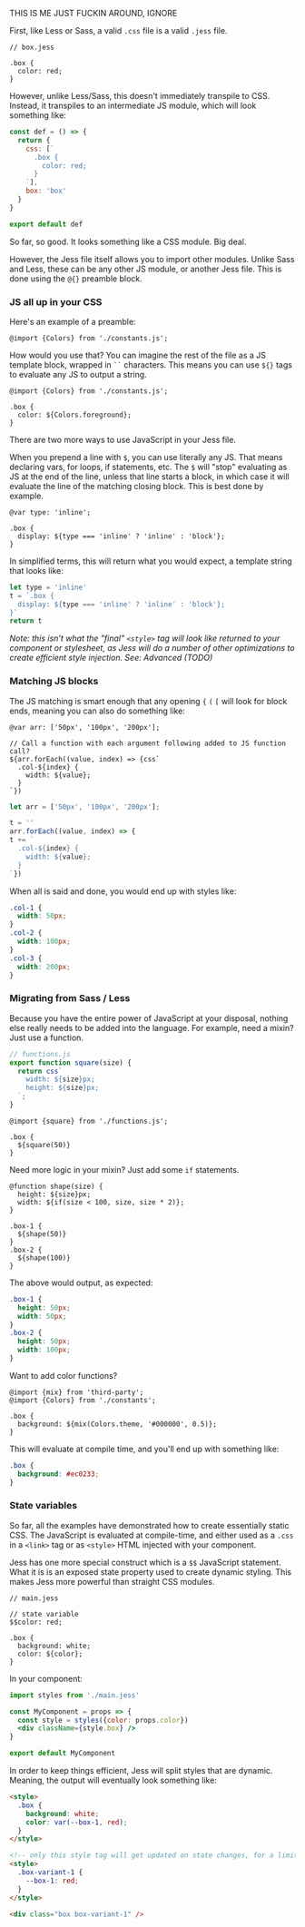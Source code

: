 THIS IS ME JUST FUCKIN AROUND, IGNORE




First, like Less or Sass, a valid `.css` file is a valid `.jess` file.
```less
// box.jess

.box {
  color: red;
}
```

However, unlike Less/Sass, this doesn't immediately transpile to CSS. Instead, it transpiles to an intermediate JS module,
which will look something like:
```js
const def = () => {
  return {
    css: [`
      .box {
        color: red;
      }
    `],
    box: 'box'
  }
}

export default def
```

So far, so good. It looks something like a CSS module. Big deal.

However, the Jess file itself allows you to import other modules. Unlike Sass and Less,
these can be any other JS module, or another Jess file. This is done using the `@{}` preamble block.

### JS all up in your CSS

Here's an example of a preamble:

```less
@import {Colors} from './constants.js';
```
How would you use that? You can imagine the rest of the file as a JS template block, wrapped in ``` `` ``` characters.
This means you can use `${}` tags to evaluate any JS to output a string.
```less
@import {Colors} from './constants.js';

.box {
  color: ${Colors.foreground};
}
```

There are two more ways to use JavaScript in your Jess file.

When you prepend a line with `$`, you can use literally any JS. That means declaring vars, for loops, if statements, etc.
The `$` will "stop" evaluating as JS at the end of the line, unless that line starts a block,
in which case it will evaluate the line of the matching closing block. This is best done by example.

```less
@var type: 'inline';

.box {
  display: ${type === 'inline' ? 'inline' : 'block'};
}
```
In simplified terms, this will return what you would expect, a template string that looks like:
```js
let type = 'inline'
t = `.box {
  display: ${type === 'inline' ? 'inline' : 'block'};                 
}`
return t
```
_Note: this isn't what the "final" `<style>` tag will look like returned to your component or stylesheet,
as Jess will do a number of other optimizations to create efficient style injection. See: Advanced (TODO)_

### Matching JS blocks

The JS matching is smart enough that any opening `{` `(` `[` will look for block ends, meaning you can also do something like:

```less
@var arr: ['50px', '100px', '200px'];

// Call a function with each argument following added to JS function call?
${arr.forEach((value, index) => {css`
  .col-${index} {
    width: ${value};
  }
`})
```

```js
let arr = ['50px', '100px', '200px'];

t = ''
arr.forEach((value, index) => {
t += `
  .col-${index} {
    width: ${value};
  }
`})
```


When all is said and done, you would end up with styles like:
```css
.col-1 {
  width: 50px;
}
.col-2 {
  width: 100px;
}
.col-3 {
  width: 200px;
}
```

### Migrating from Sass / Less

Because you have the entire power of JavaScript at your disposal, nothing else really needs to be added into the language.
For example, need a mixin? Just use a function.

```js
// functions.js
export function square(size) {
  return css`
    width: ${size}px;
    height: ${size}px;
  `;
}
```

```less
@import {square} from './functions.js';

.box {
  ${square(50)}
}
```

Need more logic in your mixin? Just add some `if` statements.
```less
@function shape(size) {
  height: ${size}px;
  width: ${if(size < 100, size, size * 2)};
}

.box-1 {
  ${shape(50)}
}
.box-2 {
  ${shape(100)}
}
```
The above would output, as expected:
```css
.box-1 {
  height: 50px;
  width: 50px;
}
.box-2 {
  height: 50px;
  width: 100px;
}
```

Want to add color functions?

```less
@import {mix} from 'third-party';
@import {Colors} from './constants';

.box {
  background: ${mix(Colors.theme, '#000000', 0.5)};
}
```
This will evaluate at compile time, and you'll end up with something like:
```css
.box {
  background: #ec0233;
}
```

### State variables

So far, all the examples have demonstrated how to create essentially static CSS. The JavaScript is evaluated at compile-time, and either used as a `.css` in a `<link>` tag or as `<style>` HTML injected with your component.

Jess has one more special construct which is a `$$` JavaScript statement. What it is is an exposed state property used to create dynamic styling. This makes Jess more powerful than straight CSS modules.

```less
// main.jess

// state variable
$$color: red;

.box {
  background: white;
  color: ${color};
}
```

In your component:
```jsx
import styles from './main.jess'

const MyComponent = props => {
  const style = styles({color: props.color})
  <div className={style.box} />
}

export default MyComponent
```

In order to keep things efficient, Jess will split styles that are dynamic. Meaning, the output will eventually look something like:
```html
<style>
  .box {
    background: white;
    color: var(--box-1, red);
  }
</style>

<!-- only this style tag will get updated on state changes, for a limited render tree update -->
<style>
  .box-variant-1 {
    --box-1: red;
  }
</style>

<div class="box box-variant-1" />

```
